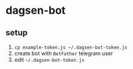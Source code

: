 # dagsen-bot

## setup

1. `cp example-token.js ~/.dagsen-bot-token.js`
2. create bot with `BotFather` telegram user
3. edit `~/.dagsen-bot-token.js`
